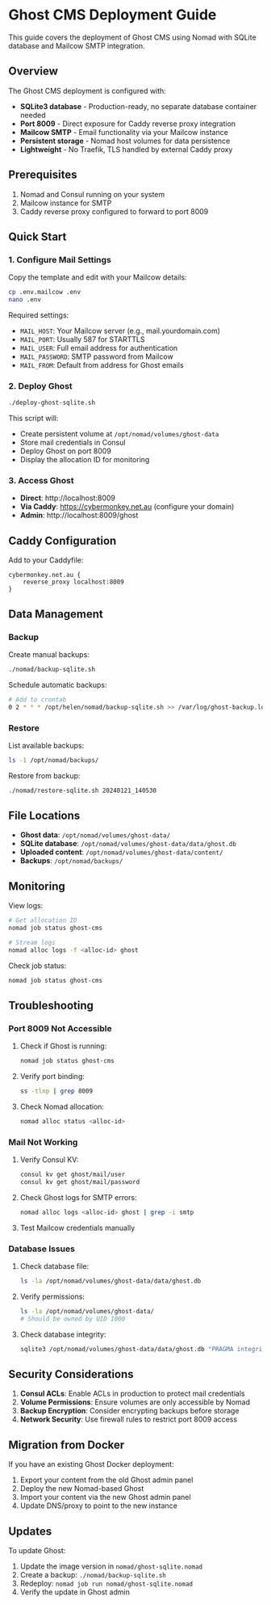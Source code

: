 # Ghost CMS Deployment Guide

This guide covers the deployment of Ghost CMS using Nomad with SQLite database and Mailcow SMTP integration.

## Overview

The Ghost CMS deployment is configured with:
- **SQLite3 database** - Production-ready, no separate database container needed
- **Port 8009** - Direct exposure for Caddy reverse proxy integration
- **Mailcow SMTP** - Email functionality via your Mailcow instance
- **Persistent storage** - Nomad host volumes for data persistence
- **Lightweight** - No Traefik, TLS handled by external Caddy proxy

## Prerequisites

1. Nomad and Consul running on your system
2. Mailcow instance for SMTP
3. Caddy reverse proxy configured to forward to port 8009

## Quick Start

### 1. Configure Mail Settings

Copy the template and edit with your Mailcow details:

```bash
cp .env.mailcow .env
nano .env
```

Required settings:
- `MAIL_HOST`: Your Mailcow server (e.g., mail.yourdomain.com)
- `MAIL_PORT`: Usually 587 for STARTTLS
- `MAIL_USER`: Full email address for authentication
- `MAIL_PASSWORD`: SMTP password from Mailcow
- `MAIL_FROM`: Default from address for Ghost emails

### 2. Deploy Ghost

```bash
./deploy-ghost-sqlite.sh
```

This script will:
- Create persistent volume at `/opt/nomad/volumes/ghost-data`
- Store mail credentials in Consul
- Deploy Ghost on port 8009
- Display the allocation ID for monitoring

### 3. Access Ghost

- **Direct**: http://localhost:8009
- **Via Caddy**: https://cybermonkey.net.au (configure your domain)
- **Admin**: http://localhost:8009/ghost

## Caddy Configuration

Add to your Caddyfile:

```caddy
cybermonkey.net.au {
    reverse_proxy localhost:8009
}
```

## Data Management

### Backup

Create manual backups:
```bash
./nomad/backup-sqlite.sh
```

Schedule automatic backups:
```bash
# Add to crontab
0 2 * * * /opt/helen/nomad/backup-sqlite.sh >> /var/log/ghost-backup.log 2>&1
```

### Restore

List available backups:
```bash
ls -1 /opt/nomad/backups/
```

Restore from backup:
```bash
./nomad/restore-sqlite.sh 20240121_140530
```

## File Locations

- **Ghost data**: `/opt/nomad/volumes/ghost-data/`
- **SQLite database**: `/opt/nomad/volumes/ghost-data/data/ghost.db`
- **Uploaded content**: `/opt/nomad/volumes/ghost-data/content/`
- **Backups**: `/opt/nomad/backups/`

## Monitoring

View logs:
```bash
# Get allocation ID
nomad job status ghost-cms

# Stream logs
nomad alloc logs -f <alloc-id> ghost
```

Check job status:
```bash
nomad job status ghost-cms
```

## Troubleshooting

### Port 8009 Not Accessible

1. Check if Ghost is running:
   ```bash
   nomad job status ghost-cms
   ```

2. Verify port binding:
   ```bash
   ss -tlnp | grep 8009
   ```

3. Check Nomad allocation:
   ```bash
   nomad alloc status <alloc-id>
   ```

### Mail Not Working

1. Verify Consul KV:
   ```bash
   consul kv get ghost/mail/user
   consul kv get ghost/mail/password
   ```

2. Check Ghost logs for SMTP errors:
   ```bash
   nomad alloc logs <alloc-id> ghost | grep -i smtp
   ```

3. Test Mailcow credentials manually

### Database Issues

1. Check database file:
   ```bash
   ls -la /opt/nomad/volumes/ghost-data/data/ghost.db
   ```

2. Verify permissions:
   ```bash
   ls -la /opt/nomad/volumes/ghost-data/
   # Should be owned by UID 1000
   ```

3. Check database integrity:
   ```bash
   sqlite3 /opt/nomad/volumes/ghost-data/data/ghost.db "PRAGMA integrity_check;"
   ```

## Security Considerations

1. **Consul ACLs**: Enable ACLs in production to protect mail credentials
2. **Volume Permissions**: Ensure volumes are only accessible by Nomad
3. **Backup Encryption**: Consider encrypting backups before storage
4. **Network Security**: Use firewall rules to restrict port 8009 access

## Migration from Docker

If you have an existing Ghost Docker deployment:

1. Export your content from the old Ghost admin panel
2. Deploy the new Nomad-based Ghost
3. Import your content via the new Ghost admin panel
4. Update DNS/proxy to point to the new instance

## Updates

To update Ghost:

1. Update the image version in `nomad/ghost-sqlite.nomad`
2. Create a backup: `./nomad/backup-sqlite.sh`
3. Redeploy: `nomad job run nomad/ghost-sqlite.nomad`
4. Verify the update in Ghost admin